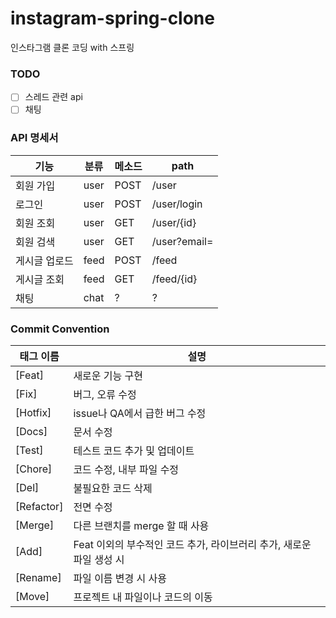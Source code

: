 # instagram-spring-clone
인스타그램 클론 코딩 with 스프링
### **TODO**
- [ ] 스레드 관련 api
- [ ] 채팅
### **API 명세서**
|기능|분류|메소드|path|
|------|---|---|-----|
|회원 가입|user|POST|/user|
|로그인|user|POST|/user/login|
|회원 조회|user|GET|/user/{id}|
|회원 검색|user|GET|/user?email=|
|게시글 업로드|feed|POST|/feed|
|게시글 조회|feed|GET|/feed/{id}|
|채팅|chat|?|?|

### **Commit Convention**

| 태그 이름  | 설명                                                                 |
| ---------- | -------------------------------------------------------------------- |
| [Feat]     | 새로운 기능 구현                                                     |
| [Fix]      | 버그, 오류 수정                                                      |
| [Hotfix]   | issue나 QA에서 급한 버그 수정                                        |
| [Docs]     | 문서 수정                                                            |
| [Test]     | 테스트 코드 추가 및 업데이트                                         |
| [Chore]    | 코드 수정, 내부 파일 수정                                            |
| [Del]      | 불필요한 코드 삭제                                                   |
| [Refactor] | 전면 수정                                                            |
| [Merge]    | 다른 브랜치를 merge 할 때 사용                                       |
| [Add]      | Feat 이외의 부수적인 코드 추가, 라이브러리 추가, 새로운 파일 생성 시 |
| [Rename]   | 파일 이름 변경 시 사용                                               |
| [Move]     | 프로젝트 내 파일이나 코드의 이동                                     |
